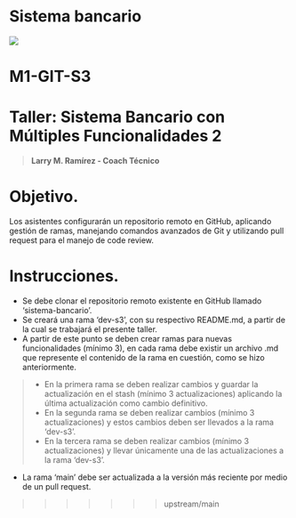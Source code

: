 

# Sistema bancario

![](https://raw.githubusercontent.com/alexis25yo/sistema-bancario/main/sistemaRamas.png)


# M1-GIT-S3
# Taller: Sistema Bancario con Múltiples Funcionalidades 2
> **Larry M. Ramírez - Coach Técnico**

# Objetivo.
Los asistentes configurarán un repositorio remoto en GitHub, aplicando gestión de ramas, manejando comandos avanzados de Git y utilizando pull request para el manejo de code review.

# Instrucciones.

-   Se debe clonar el repositorio remoto existente en GitHub llamado ‘sistema-bancario’.
-   Se creará una rama ‘dev-s3’, con su respectivo README.md, a partir de la cual se trabajará el presente taller.
-   A partir de este punto se deben crear ramas para nuevas funcionalidades (mínimo 3), en cada rama debe existir un archivo .md que represente el contenido de la rama en cuestión, como se hizo anteriormente.
>-   En la primera rama se deben realizar cambios y guardar la actualización en el stash (mínimo 3 actualizaciones) aplicando la última actualización como cambio definitivo.
>-   En la segunda rama se deben realizar cambios (mínimo 3 actualizaciones) y estos cambios deben ser llevados a la rama ‘dev-s3’.
>-   En la tercera rama se deben realizar cambios (mínimo 3 actualizaciones) y llevar únicamente una de las actualizaciones a la rama ‘dev-s3’.  
-   La rama ‘main’ debe ser actualizada a la versión más reciente por medio de un pull request.
>>>>>>> upstream/main
